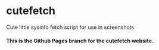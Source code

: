# cutefetch
Cute little sysinfo fetch script for use in screenshots

#### This is the Github Pages branch for the cutefetch website.
